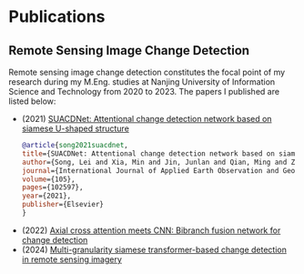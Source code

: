 # Publications
## Remote Sensing Image Change Detection
Remote sensing image change detection constitutes the focal point of my research during my M.Eng. studies at Nanjing University of Information Science and Technology from 2020 to 2023. The papers I published are listed below:
- (2021) [SUACDNet: Attentional change detection network based on siamese U-shaped structure](https://pdf.sciencedirectassets.com/272637/1-s2.0-S0303243421X00098/1-s2.0-S0303243421003044/main.pdf?X-Amz-Security-Token=IQoJb3JpZ2luX2VjEEAaCXVzLWVhc3QtMSJHMEUCIQDY7k6F8j2Ms4zBjJNNQctSbLzSoZnYOQ%2FT4%2FIktMKC5QIge%2Bvjnj8LICVfJBCgUezvtoJFwGqAB4Scdg%2BRxfy0M5kqsgUIKBAFGgwwNTkwMDM1NDY4NjUiDPAy8WyyILhgoeqqUyqPBcRW6X7DQ4FVJCyMkWeCqswUXI02K55jQoDU4Y%2FCiP9aCtovNnDsW49D98TbaLCs5OtLWdPZUEJrq1WZifwOwfFVu147%2BT%2BJjCs%2F6bPd6vyDsKhUPVrqxx4faA99jEXMUscht4wqdw4e3WcDtMv4XRS2NMHhxlgoNwDcn4nSg647vIP0tHF79VMZPbI1ALcGuxsean1XSElC4NBv33nB8gyI%2FlWQKMc45VQ45V83dHxQGUPl43gDCWt0GNp5700TUXM6oq5Lsc5HH5EukaV48JJacg5b5c5NWKAf1Dly%2BIHyXu0U1ZeUmI1gvI7joqF6AVrCcNpBDchnicfCazsZGI58r0iipmAVYXVlTMxCvNlfDy3gKOCBdE4txZDA0IHSW4UivKNoCTfvAslgueE6NK5HuM0pXpzFpRW1sQUl0WLZth9zD7zSfM5CSMWy6YCg0nCRvY94sOBbfvL6Vd%2FNtKJQHnIWCRWAfrNtj%2F3g9gaa87u%2BFQ7aj2ggOiYNZNRvPOyuT2j%2FZdM1wrEe5RGhXkpx3%2BguWxhNd7FgQmqW7iG4AQkeagnSPcRVjgG7kGnZzgRBgozJFJ%2FXQiUnmE5W1ys4TxZrSpfp6PnLlhOvV6H%2FRFJ4zMWA2tn5mT0KEnvYqZQKeFqZyAQwEy2ufeHz2uU2fNrHfmk3OvM9EtqOEtCbfnk0ixtp029vnU6iqN%2BPRa6V2gUq5tBA%2BEoFA5OWngjPYWVfKtkzKgY1O62DKNotCQVJ0aMbxF1IE9SPd0x8QT2Bl08KEyaeaqp85GWH9DHkuYggUyXggIbAGpEahurSKiX3gsGy2D7nWh%2BR%2BRJqQ7Xm1g3hOdk3HhM7JA6P6uFS%2FKIU3iS3v7pKm%2B7Ec%2Bowt4KdtQY6sQHa41%2BWtFl8OgI1t1t6Fe8OgHcnXUSgxWDikRVexvo8wRzELZL6NY%2BSoSKVKCLV9pgWA5K3hxh%2BdTWnFQYJSvKfMINEN6YXSuN5mTHNqxAIRaUz8vdpRBxTbCap04evww%2FrA0XwiLPgV8TdxGikZhW%2B8iLGveo50%2FCYhoWOTEsOqT7%2Fh8vueE5TUKXnA1Z%2BKmCJJYePZBVDITebuR4Wt9nii7xJ80KuELo8AdPRnTuxi6I%3D&X-Amz-Algorithm=AWS4-HMAC-SHA256&X-Amz-Date=20240729T074715Z&X-Amz-SignedHeaders=host&X-Amz-Expires=300&X-Amz-Credential=ASIAQ3PHCVTYSC7JTLWK%2F20240729%2Fus-east-1%2Fs3%2Faws4_request&X-Amz-Signature=4b173bb3cd93de314f890e7948e340685daea53399367dee70fdb1ac81e9afa9&hash=9c4f460cc437372187c16b2f68391916013da69294d04ffe5c554df24d65ad50&host=68042c943591013ac2b2430a89b270f6af2c76d8dfd086a07176afe7c76c2c61&pii=S0303243421003044&tid=spdf-cafd0883-67e8-4fe8-8fe2-e8bfc585d931&sid=3ccba6bb40401349139b1406b84f50611acagxrqa&type=client&tsoh=d3d3LnNjaWVuY2VkaXJlY3QuY29t&ua=090358050e0053050158&rr=8aab7ff73cc2a08e&cc=sg)
  ```bibtex
  @article{song2021suacdnet,
  title={SUACDNet: Attentional change detection network based on siamese U-shaped structure},
  author={Song, Lei and Xia, Min and Jin, Junlan and Qian, Ming and Zhang, Yonghong},
  journal={International Journal of Applied Earth Observation and Geoinformation},
  volume={105},
  pages={102597},
  year={2021},
  publisher={Elsevier}
  }
- (2022) [Axial cross attention meets CNN: Bibranch fusion network for change detection](https://ieeexplore.ieee.org/stamp/stamp.jsp?arnumber=9961863)
- (2024) [Multi-granularity siamese transformer-based change detection in remote sensing imagery](https://pdf.sciencedirectassets.com/271095/1-s2.0-S0952197624X00123/1-s2.0-S0952197624011187/main.pdf?X-Amz-Security-Token=IQoJb3JpZ2luX2VjED8aCXVzLWVhc3QtMSJIMEYCIQDog8z651%2FIxu3%2FaZltbfG0ghZBPaHlaiLSLAwEhZeX%2FAIhAMKqGGqOVfTDP5yRPu8Ba9JvJ3g04aTLsVwuxs42okfZKrMFCCgQBRoMMDU5MDAzNTQ2ODY1IgxA52fgFGPw8wEwBdsqkAUf%2Bl9CccJjHLsU1NereIcbP75b3wehCROO7FF6TUDyJhHQDN2Ew95n1Hy%2F61hwAcakiJG2jJ06SnH86PjwhiGLHBv6Fc%2FxTd7eiTQXqVhuwOIk3GPZ6gkVehSdbFmmd1wUeqJGvVe0zGeDsbDQrlZo5Z9fi0YW%2FN9z7JptKg4acpXiJGa2zfrNhHL8ui%2BGkFC8cAGrffsi9%2FI%2BqJILz7t3ZRNc%2B1gAS6iEU4qcG3XDhKKcQFTwZMOK5KL1l89s3IIEvY%2BX%2FpiB2X3Tn72dww9v9m9bdcyLqiOW2CYm2H56IkyQBa%2BKJeU2betmH9IR8Gwn6E5y6JYvZNGNaMc58oqrPx6fOKq0y64Z9w4Be0l%2Ba7jmyND%2F%2FExa%2BasUHpnoDgjAcKloYrkcHIZ%2FSsRn0PAzbchTN2FeTVyqVGk9zWnmsawb%2FeF7eXsHbrtFo7m4igMWxYZPebKUiagorSg3zIgAFZL94iHqSy2FxZjltQC4%2Fb7p5FccBp%2Bvu8eNaJeopO%2FGpabRbdJ3duc2fHMV3Qh8qVsJze4RWcnG4KH%2BMutMGlAFzHzg%2Bz%2FvfXfgsw9UCT2RGcOHkBNfDbKnPbXdukqp0uqv8%2FanaNBxkO8niYvnknCH92kU87tuoWVmlcI6YnFOdDdEpV303eW90WsLDpfHxHRNBlLgOamy8CD%2BWrM6MpHXxLmqi%2FVidc8mZ%2F5VgiCTvnwRP43Cc%2B4szSymhHkXCs8ufQpF5cCr5Nv2FIgr5JyxWDQ0Kk5njeoRjZsRRZN2nmKQnqKEpevNLj3IGd%2Fo0Ns0JDvBuuHoE3Tey0D8r2Pd11Gn7BteVQOyI5ODTxhXnrJtAdT8AdhBmGNquE2smYb%2B%2Bvep1nJIvBj08JrO0DD18Jy1BjqwAciSNn9QmcnwR3P54NSFCJKYYmS9D7ldZ4GOZFRO2AMwW8H2kD3kz9dz1cLeiQtIv855y%2FIwertPe093YFCno9pwX%2BMxkOse6lA7mTFknRoD%2Fkogm47BmhZ5M6V4e3BXbuxs6F5JNs0xwR8LLjefsY6j2pqa6rIg3Pr8cMnn89u8eIcJpEofQRBUDz4Eq476zf9raXJVGlG95eDXPqOzWCvZUNdf3q8uMQtK10m5KGck&X-Amz-Algorithm=AWS4-HMAC-SHA256&X-Amz-Date=20240729T074631Z&X-Amz-SignedHeaders=host&X-Amz-Expires=299&X-Amz-Credential=ASIAQ3PHCVTYVSMYSSPS%2F20240729%2Fus-east-1%2Fs3%2Faws4_request&X-Amz-Signature=e947e8dc24aedce3c93e7ac7ef67054a8f31e12ae0f53cf86578e2a7e7d70f61&hash=37ed37d3375dd431c3cd61844bef0e03bf8a048dc0009d89cf7cfac47b7fb902&host=68042c943591013ac2b2430a89b270f6af2c76d8dfd086a07176afe7c76c2c61&pii=S0952197624011187&tid=spdf-21e13a38-47ab-4b61-a7c1-a53041975247&sid=3ccba6bb40401349139b1406b84f50611acagxrqa&type=client&tsoh=d3d3LnNjaWVuY2VkaXJlY3QuY29t&ua=090358050e005306025e&rr=8aab7ee1bf6ea08e&cc=sg)
